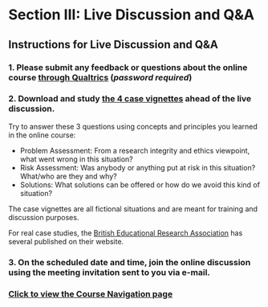 # Section III: Live Discussion and Q&A

## Instructions for Live Discussion and Q&A

### 1. Please submit any feedback or questions about the online course [through Qualtrics](https://oxfordeducation.eu.qualtrics.com/jfe/form/SV_3f5hVhwfRGOKuSV) (_password required_)

### 2. Download and study [the 4 case vignettes](https://github.com/talktogproject/ethics/raw/gh-pages/casevignettes.pdf) ahead of the live discussion. 

Try to answer these 3 questions using concepts and principles you learned in the online course:
* Problem Assessment: From a research integrity and ethics viewpoint, what went wrong in this situation?
* Risk Assessment: Was anybody or anything put at risk in this situation? What/who are they and why?
* Solutions: What solutions can be offered or how do we avoid this kind of situation?

The case vignettes are all fictional situations and are meant for training and discussion purposes.

For real case studies, the [British Educational Research Association](https://www.bera.ac.uk/publication-series/research-ethics-case-studies) has several published on their website.

### 3. On the scheduled date and time, join the online discussion using the meeting invitation sent to you via e-mail.

### [Click to view the Course Navigation page](toc.md)
